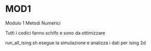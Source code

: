 # MOD1
Modulo 1 Metodi Numerici


Tutti i codici fanno schifo e sono da ottimizzare

run_all_ising.sh esegue la simulazione e analizza i dati per ising 2d

